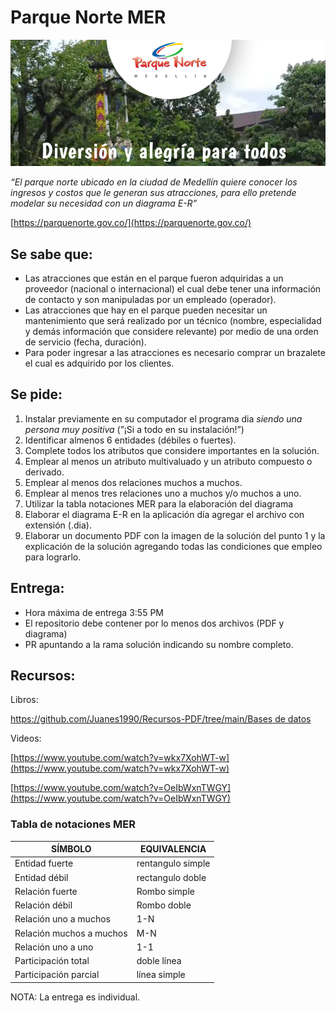 # Parque Norte MER

![Untitled](Untitled.png)

*“El parque norte ubicado en la ciudad de Medellín quiere conocer los ingresos y costos que le generan sus atracciones,
para ello pretende modelar su necesidad con un diagrama E-R”*

[https://parquenorte.gov.co/](https://parquenorte.gov.co/)

## Se sabe que:

- Las atracciones que están en el parque fueron adquiridas a un proveedor (nacional o internacional) el cual debe tener
  una información de contacto y son manipuladas por un empleado (operador).
- Las atracciones que hay en el parque pueden necesitar un mantenimiento que será realizado por un técnico (nombre,
  especialidad y demás información que considere relevante) por medio de una orden de servicio (fecha, duración).
- Para poder ingresar a las atracciones es necesario comprar un brazalete el cual es adquirido por los clientes.

## Se pide:

1. Instalar previamente en su computador el programa dia *siendo una persona muy positiva* (”¡Si a todo en su
   instalación!”)
2. Identificar almenos 6 entidades (débiles o fuertes).
3. Complete todos los atributos que considere importantes en la solución.
4. Emplear al menos un atributo multivaluado y un atributo compuesto o derivado.
5. Emplear al menos dos relaciones muchos a muchos.
6. Emplear al menos tres relaciones uno a muchos y/o muchos a uno.
7. Utilizar la tabla notaciones MER para la elaboración del diagrama
8. Elaborar el diagrama E-R en la aplicación día agregar el archivo con extensión (.dia).
9. Elaborar un documento PDF con la imagen de la solución del punto 1 y la explicación de la solución agregando todas
   las condiciones que empleo para lograrlo.

## Entrega:

- Hora máxima de entrega 3:55 PM
- El repositorio debe contener por lo menos dos archivos (PDF y diagrama)
- PR apuntando a la rama solución indicando su nombre completo.

## Recursos:

Libros:

[https://github.com/Juanes1990/Recursos-PDF/tree/main/Bases de datos](https://github.com/Juanes1990/Recursos-PDF/tree/main/Bases%20de%20datos)

Videos:

[https://www.youtube.com/watch?v=wkx7XohWT-w](https://www.youtube.com/watch?v=wkx7XohWT-w)

[https://www.youtube.com/watch?v=OeIbWxnTWGY](https://www.youtube.com/watch?v=OeIbWxnTWGY)

### Tabla de notaciones MER

| SÍMBOLO                  | EQUIVALENCIA      |
|--------------------------|-------------------|
| Entidad fuerte           | rentangulo simple |
| Entidad débil            | rectangulo doble  |
| Relación fuerte          | Rombo simple      |
| Relación débil           | Rombo doble       |
| Relación uno a muchos    | 1-N               |
| Relación muchos a muchos | M-N               |
| Relación uno a uno       | 1-1               |
| Participación total      | doble línea       |
| Participación parcial    | línea simple      |

NOTA: La entrega es individual.